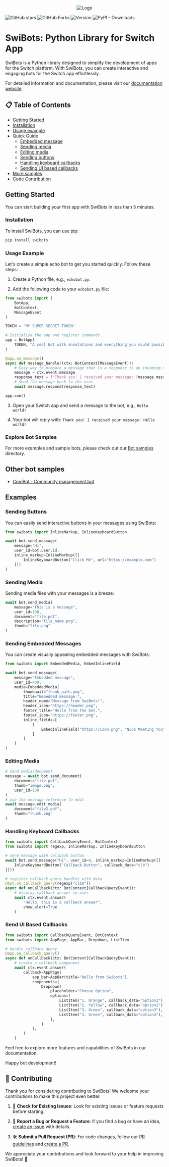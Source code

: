 <p align="center">
  <img src="https://raw.githubusercontent.com/switchcollab/Switch-Bots-Python-Library/main/docs/static/img/switch-logo.png" alt="Logo">
</p>

![GitHub stars](https://img.shields.io/github/stars/switchcollab/Switch-Bots-Python-Library)
![GitHub Forks](https://img.shields.io/github/forks/switchcollab/Switch-Bots-Python-Library)
![Version](https://img.shields.io/badge/version-1.4.42-blue.svg)
![PyPI - Downloads](https://img.shields.io/pypi/dm/swibots)

# SwiBots: Python Library for Switch App

SwiBots is a Python library designed to simplify the development of apps for the
Switch platform. With SwiBots, you can create interactive and engaging bots for
the Switch app effortlessly.

For detailed information and documentation, please visit our
[documentation website](https://switchcollab.github.io/Switch-Bots-Python-Library).

## 📋 Table of Contents

- [Getting Started](#getting-started)
- [Installation](#installation)
- [Usage example](#usage-example)
- Quick Guide
  - [Embedded message](#sending-embedded-messages)
  - [Sending media](#sending-media)
  - [Editing media](#editing-media)
  - [Sending buttons](#sending-buttons)
  - [Handling keyboard callbacks](#handling-keyboard-callbacks)
  - [Sending UI based callbacks](#send-ui-based-callbacks)
- [More samples](#explore-bot-samples)
- [Code Contribution](#🚀-contributing)

## Getting Started

You can start building your first app with SwiBots in less than 5 minutes.

### Installation

To install SwiBots, you can use pip:

```bash
pip install swibots
```

### Usage Example

Let's create a simple echo bot to get you started quickly. Follow these steps:

1. Create a Python file, e.g., `echobot.py`.

2. Add the following code to your `echobot.py` file:

```python
from swibots import (
    BotApp,
    BotContext,
    MessageEvent
)

TOKEN = "MY SUPER SECRET TOKEN"

# Initialize the app and register commands
app = BotApp(
    TOKEN, "A cool bot with annotations and everything you could possibly want :)"
)

@app.on_message()
async def message_handler(ctx: BotContext[MessageEvent]):
    # Easy way to prepare a message that is a response to an incoming message
    message = ctx.event.message
    response_text = f"Thank you! I received your message: {message.message}"
    # Send the message back to the user
    await message.respond(response_text)

app.run()
```

3. Open your Switch app and send a message to the bot, e.g., `Hello world!`

4. Your bot will reply with: `Thank you! I received your message: Hello world!`

### Explore Bot Samples

For more examples and sample bots, please check out our [Bot samples](./samples)
directory.

## Other bot samples

- [ComBot - Community management bot](https://github.com/New-dev0/Combot)

## Examples

### Sending Buttons

You can easily send interactive buttons in your messages using SwiBots:

```python
from swibots import InlineMarkup, InlineKeyboardButton

await bot.send_message(
    message="Hi",
    user_id=bot.user.id,
    inline_markup=InlineMarkup([[
        InlineKeyboardButton("Click Me", url="https://example.com")
    ]])
)
```

### Sending Media

Sending media files with your messages is a breeze:

```python
await bot.send_media(
    message="This is a message",
    user_id=100,
    document="file.pdf",
    description="file_name.png",
    thumb="file.png"
)
```

### Sending Embedded Messages

You can create visually appealing embedded messages with SwiBots:

```python
from swibots import EmbeddedMedia, EmbedInlineField

await bot.send_message(
    message="Embedded message",
    user_id=400,
    media=EmbeddedMedia(
        thumbnail="thumb_path.png",
        title="Embedded message.",
        header_name="Message from SwiBots!",
        header_icon="https://header.png",
        footer_title="Hello from the bot.",
        footer_icon="https://footer.png",
        inline_fields=[
            [
                EmbedInlineField("https://icon.png", "Nice Meeting You", "Hello 👋")
            ]
        ]
    )
)
```

### Editing Media

```python
# send media/document
message = await bot.send_document(
    document="file.pdf",
    thumb="image.png",
    user_id=100
)
# use the message reference to edit
await message.edit_media(
    document="file2.pdf",
    thumb="thumb.png"
)
```

### Handling Keyboard Callbacks

```python
from swibots import CallbackQueryEvent, BotContext
from swibots import regexp, InlineMarkup, InlineKeyboardButton

# send message with callback button
await bot.send_message("Hi", user_id=0, inline_markup=InlineMarkup([[
    InlineKeyboardButton("Callback Button", callback_data="clb")
]]))

# register callback query handler with data
@bot.on_callback_query(regexp("clb$"))
async def onCallback(ctx: BotContext[CallbackQueryEvent]):
    # display callback answer to user
    await ctx.event.answer(
        "Hello, this is a callback answer",
        show_alert=True
    )
```

### Send UI Based Callbacks

```python
from swibots import CallbackQueryEvent, BotContext
from swibots import AppPage, AppBar, Dropdown, ListItem

# handle callback query
@app.on_callback_query()
async def onCallback(ctx: BotContext[CallbackQueryEvent]):
    # create a callback component
    await ctx.event.answer(
        callback=AppPage(
            app_bar=AppBar(title="Hello from Swibots"),
            components=[
                Dropdown(
                    placeholder="Choose Option",
                    options=[
                        ListItem("1. Orange", callback_data="option1"),
                        ListItem("2. Yellow", callback_data="option2"),
                        ListItem("3. Green", callback_data="option3"),
                        ListItem("4. Green", callback_data="option4"),
                    ],
                )
            ],
        )
    )
```

Feel free to explore more features and capabilities of SwiBots in our
documentation.

Happy bot development!

## 🚀 Contributing

Thank you for considering contributing to SwiBots! We welcome your contributions
to make this project even better.

1. 🧐 **Check for Existing Issues**: Look for existing issues or feature
   requests before starting.

2. 🐞 **Report a Bug or Request a Feature**: If you find a bug or have an idea,
   [create an issue](https://docs.github.com/en/issues/tracking-your-work-with-issues/creating-an-issue)
   with details.

3. 🛠️ **Submit a Pull Request (PR)**: For code changes, follow our
   [PR guidelines](#pull-request-guidelines) and
   [create a PR](https://docs.github.com/en/pull-requests/collaborating-with-pull-requests/proposing-changes-to-your-work-with-pull-requests/creating-a-pull-request).

We appreciate your contributions and look forward to your help in improving
SwiBots! 🙌
